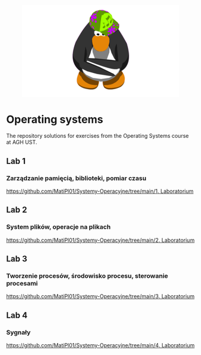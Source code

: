<div align="center">
  <img style="width: 420px;" alt="Penguin" src="/documentation/gifs/penguin.gif"/>
</div>

# Operating systems

The repository solutions for exercises from the Operating Systems course at AGH UST.

## Lab 1
### Zarządzanie pamięcią, biblioteki, pomiar czasu

[https://github.com/MatiPl01/Systemy-Operacyjne/tree/main/1. Laboratorium](https://github.com/MatiPl01/Systemy-Operacyjne/tree/main/1.%20Laboratorium)

## Lab 2
### System plików, operacje na plikach

[https://github.com/MatiPl01/Systemy-Operacyjne/tree/main/2. Laboratorium](https://github.com/MatiPl01/Systemy-Operacyjne/tree/main/2.%20Laboratorium)

## Lab 3
### Tworzenie procesów, środowisko procesu, sterowanie procesami

[https://github.com/MatiPl01/Systemy-Operacyjne/tree/main/3. Laboratorium](https://github.com/MatiPl01/Systemy-Operacyjne/tree/main/3.%20Laboratorium)

## Lab 4
### Sygnały

[https://github.com/MatiPl01/Systemy-Operacyjne/tree/main/4. Laboratorium](https://github.com/MatiPl01/Systemy-Operacyjne/tree/main/4.%20Laboratorium)
